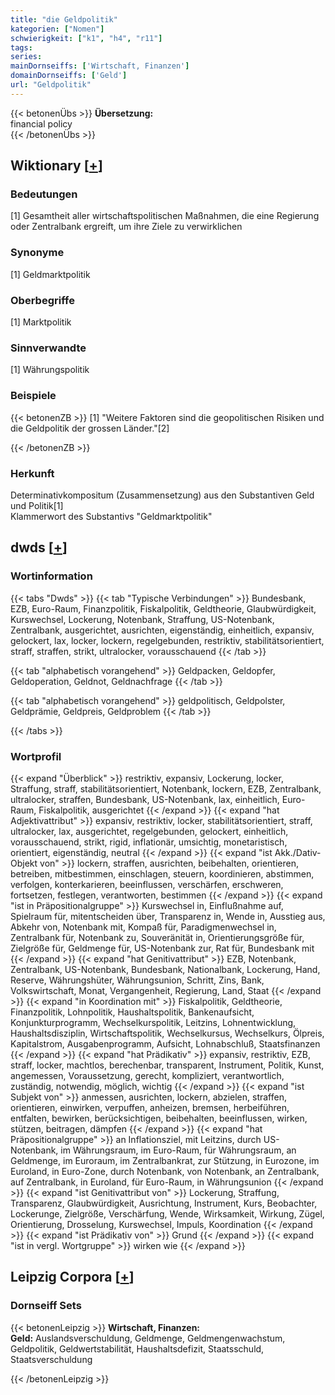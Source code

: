 ```yaml
---
title: "die Geldpolitik"
kategorien: ["Nomen"]
schwierigkeit: ["k1", "h4", "r11"]
tags:
series:
mainDornseiffs: ['Wirtschaft, Finanzen']
domainDornseiffs: ['Geld']
url: "Geldpolitik"
---
```


{{< betonenÜbs >}}
**Übersetzung:**  
financial  policy  
{{< /betonenÜbs >}}

## Wiktionary [[+](https://de.wiktionary.org/wiki/Geldpolitik)]

### Bedeutungen
[1] Gesamtheit aller wirtschaftspolitischen Maßnahmen, die eine Regierung oder Zentralbank ergreift, um ihre Ziele zu verwirklichen  

### Synonyme
[1] Geldmarktpolitik  

### Oberbegriffe
[1] Marktpolitik  

### Sinnverwandte
[1] Währungspolitik  

### Beispiele
{{< betonenZB >}}
[1] "Weitere Faktoren sind die geopolitischen Risiken und die Geldpolitik der grossen Länder."[2]  

{{< /betonenZB >}}
### Herkunft
Determinativkompositum (Zusammensetzung) aus den Substantiven Geld und Politik[1]  
Klammerwort des Substantivs "Geldmarktpolitik"  



## dwds [[+](https://www.dwds.de/wb/Geldpolitik)]

### Wortinformation
{{< tabs "Dwds" >}}
{{< tab "Typische Verbindungen" >}}
Bundesbank, EZB, Euro-Raum, Finanzpolitik, Fiskalpolitik, Geldtheorie, Glaubwürdigkeit, Kurswechsel, Lockerung, Notenbank, Straffung, US-Notenbank, Zentralbank, ausgerichtet, ausrichten, eigenständig, einheitlich, expansiv, gelockert, lax, locker, lockern, regelgebunden, restriktiv, stabilitätsorientiert, straff, straffen, strikt, ultralocker, vorausschauend
{{< /tab >}}

{{< tab "alphabetisch vorangehend" >}}
Geldpacken, Geldopfer, Geldoperation, Geldnot, Geldnachfrage
{{< /tab >}}

{{< tab "alphabetisch vorangehend" >}}
geldpolitisch, Geldpolster, Geldprämie, Geldpreis, Geldproblem
{{< /tab >}}

{{< /tabs >}}

### Wortprofil
{{< expand "Überblick" >}} restriktiv, expansiv, Lockerung, locker, Straffung, straff, stabilitätsorientiert, Notenbank, lockern, EZB, Zentralbank, ultralocker, straffen, Bundesbank, US-Notenbank, lax, einheitlich, Euro-Raum, Fiskalpolitik, ausgerichtet {{< /expand >}}
{{< expand "hat Adjektivattribut" >}} expansiv, restriktiv, locker, stabilitätsorientiert, straff, ultralocker, lax, ausgerichtet, regelgebunden, gelockert, einheitlich, vorausschauend, strikt, rigid, inflationär, umsichtig, monetaristisch, orientiert, eigenständig, neutral {{< /expand >}}
{{< expand "ist Akk./Dativ-Objekt von" >}} lockern, straffen, ausrichten, beibehalten, orientieren, betreiben, mitbestimmen, einschlagen, steuern, koordinieren, abstimmen, verfolgen, konterkarieren, beeinflussen, verschärfen, erschweren, fortsetzen, festlegen, verantworten, bestimmen {{< /expand >}}
{{< expand "ist in Präpositionalgruppe" >}} Kurswechsel in, Einflußnahme auf, Spielraum für, mitentscheiden über, Transparenz in, Wende in, Ausstieg aus, Abkehr von, Notenbank mit, Kompaß für, Paradigmenwechsel in, Zentralbank für, Notenbank zu, Souveränität in, Orientierungsgröße für, Zielgröße für, Geldmenge für, US-Notenbank zur, Rat für, Bundesbank mit {{< /expand >}}
{{< expand "hat Genitivattribut" >}} EZB, Notenbank, Zentralbank, US-Notenbank, Bundesbank, Nationalbank, Lockerung, Hand, Reserve, Währungshüter, Währungsunion, Schritt, Zins, Bank, Volkswirtschaft, Monat, Vergangenheit, Regierung, Land, Staat {{< /expand >}}
{{< expand "in Koordination mit" >}} Fiskalpolitik, Geldtheorie, Finanzpolitik, Lohnpolitik, Haushaltspolitik, Bankenaufsicht, Konjunkturprogramm, Wechselkurspolitik, Leitzins, Lohnentwicklung, Haushaltsdisziplin, Wirtschaftspolitik, Wechselkursus, Wechselkurs, Ölpreis, Kapitalstrom, Ausgabenprogramm, Aufsicht, Lohnabschluß, Staatsfinanzen {{< /expand >}}
{{< expand "hat Prädikativ" >}} expansiv, restriktiv, EZB, straff, locker, machtlos, berechenbar, transparent, Instrument, Politik, Kunst, angemessen, Voraussetzung, gerecht, kompliziert, verantwortlich, zuständig, notwendig, möglich, wichtig {{< /expand >}}
{{< expand "ist Subjekt von" >}} anmessen, ausrichten, lockern, abzielen, straffen, orientieren, einwirken, verpuffen, anheizen, bremsen, herbeiführen, entfalten, bewirken, berücksichtigen, beibehalten, beeinflussen, wirken, stützen, beitragen, dämpfen {{< /expand >}}
{{< expand "hat Präpositionalgruppe" >}} an Inflationsziel, mit Leitzins, durch US-Notenbank, im Währungsraum, im Euro-Raum, für Währungsraum, an Geldmenge, im Euroraum, im Zentralbankrat, zur Stützung, in Eurozone, im Euroland, in Euro-Zone, durch Notenbank, von Notenbank, an Zentralbank, auf Zentralbank, in Euroland, für Euro-Raum, in Währungsunion {{< /expand >}}
{{< expand "ist Genitivattribut von" >}} Lockerung, Straffung, Transparenz, Glaubwürdigkeit, Ausrichtung, Instrument, Kurs, Beobachter, Lockerunge, Zielgröße, Verschärfung, Wende, Wirksamkeit, Wirkung, Zügel, Orientierung, Drosselung, Kurswechsel, Impuls, Koordination {{< /expand >}}
{{< expand "ist Prädikativ von" >}} Grund {{< /expand >}}
{{< expand "ist in vergl. Wortgruppe" >}} wirken wie {{< /expand >}}

## Leipzig Corpora [[+](https://corpora.uni-leipzig.de/en/res?word=Geldpolitik&corpusId=deu_newscrawl-public_2018)]

### Dornseiff Sets
{{< betonenLeipzig >}}
**Wirtschaft, Finanzen:**  
**Geld:** Auslandsverschuldung, Geldmenge, Geldmengenwachstum, Geldpolitik, Geldwertstabilität, Haushaltsdefizit, Staatsschuld, Staatsverschuldung  

{{< /betonenLeipzig >}}
